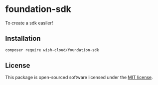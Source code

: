 # foundation-sdk
To create a sdk easiler!

## Installation

```bash
composer require wish-cloud/foundation-sdk
```

## License

This package is open-sourced software licensed under the [MIT license](https://opensource.org/licenses/MIT).
